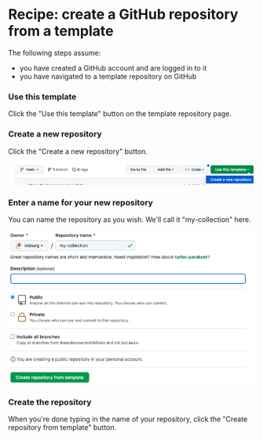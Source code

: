 # Recipe: create a GitHub repository from a template

The following steps assume:

* you have created a GitHub account and are logged in to it
* you have navigated to a template repository on GitHub 


### Use this template

Click the "Use this template" button on the template repository page.


### Create a new repository

Click the "Create a new repository" button.

![Screenshot of using this template in GitHub](img/create-github-repository/use-this-template.png)



### Enter a name for your new repository

You can name the repository as you wish. We'll call it "my-collection" here.

![Screenshot of creating a new repository in GitHub](img/create-github-repository/create-new-repository.png)



### Create the repository

When you're done typing in the name of your repository, click the "Create repository from template" button.
